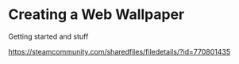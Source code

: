 # Creating a Web Wallpaper

Getting started and stuff

https://steamcommunity.com/sharedfiles/filedetails/?id=770801435
